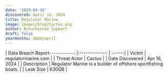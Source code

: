 ```yaml
---
date: '2024-04-16'
discovered: April 16, 2024
title: Regulator Marine
image: images/blog/Cactus.png
author: Breachsense Support
draft: false
yearmonths: 2024/april
---
```


| Data Breach Report------------:     |:-------------:    | :-----:|
| Victim      | regulatormarine.com      | 
| Threat Actor      | Cactus      | 
| Date Discovered      | Apr 16, 2024      | 
| Description      | Regulator Marine is a builder of offshore sportfishing boats.      | 
| Leak Size      | 630GB      | 

